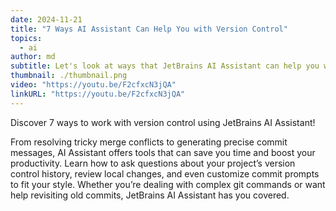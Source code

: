 ```yaml
---
date: 2024-11-21
title: "7 Ways AI Assistant Can Help You with Version Control"
topics:
  - ai
author: md
subtitle: Let's look at ways that JetBrains AI Assistant can help you work with version control.
thumbnail: ./thumbnail.png
video: "https://youtu.be/F2cfxcN3jQA"
linkURL: "https://youtu.be/F2cfxcN3jQA"
---
```


Discover 7 ways to work with version control using JetBrains AI Assistant!

From resolving tricky merge conflicts to generating precise commit messages, AI Assistant offers tools that can save you time and boost your productivity. Learn how to ask questions about your project’s version control history, review local changes, and even customize commit prompts to fit your style. Whether you’re dealing with complex git commands or want help revisiting old commits, JetBrains AI Assistant has you covered.
